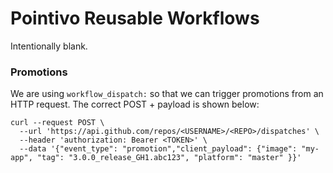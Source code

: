 # Pointivo Reusable Workflows

Intentionally blank.

### Promotions

We are using `workflow_dispatch:` so that we can trigger promotions from an HTTP request.
The correct POST + payload is shown below:


```shell
curl --request POST \
  --url 'https://api.github.com/repos/<USERNAME>/<REPO>/dispatches' \
  --header 'authorization: Bearer <TOKEN>' \
  --data '{"event_type": "promotion","client_payload": {"image": "my-app", "tag": "3.0.0_release_GH1.abc123", "platform": "master" }}'
```